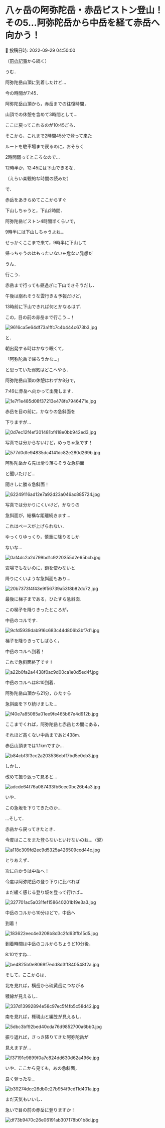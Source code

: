 # 八ヶ岳の阿弥陀岳・赤岳ピストン登山！その5…阿弥陀岳から中岳を経て赤岳へ向かう！

📅 投稿日時: 2022-09-29 04:50:00

（[前の記事](e71d91abd434d6c04a0c9d2492711c9c2.md)から続く）





うむ．


阿弥陀岳山頂に到着したけど…


今の時間が7:45．





阿弥陀岳山頂から，赤岳までの往復時間，


山頂での休憩を含めて3時間として…


ここに戻ってこれるのが10:45ごろ．





そこから，これまで2時間45分で登って来た


ルートを駐車場まで戻るのに，おそらく


2時間弱ってところなので…


12時半か，12:45には下山できるな．


（えらい楽観的な時間の読みだ）





で．


赤岳をあきらめてここからすぐ


下山しちゃうと，下山2時間．


阿弥陀岳ビストン4時間半くらいで，


9時半には下山しちゃうよね…





せっかくここまで来て，9時半に下山して


帰っちゃうのはもったいない←危ない発想だ





うん．


行こう．





赤岳まで行っても昼過ぎに下山できそうだし．


午後は崩れそうな雲行き＆予報だけど，


13時前に下山できれば何とかなるはず．


この，目の前の赤岳まで行こう…！




![9616ca5e64df73a1ffc7c4b444c673b3.jpg](images/9616ca5e64df73a1ffc7c4b444c673b3.jpg)




と．


朝出発する時はかなり眠くて，


「阿弥陀岳で帰ろうかな…」


と思っていた弱気はどこへやら．





阿弥陀岳山頂の休憩はわずか8分で，


7:49に赤岳へ向かって出発します．




![1e7f1e485d08f37213e478fe7946471e.jpg](images/1e7f1e485d08f37213e478fe7946471e.jpg)







赤岳を目の前に，かなりの急斜面を


下りますが…




![0d7ec12f4ef301481bf418e0bb942ed3.jpg](images/0d7ec12f4ef301481bf418e0bb942ed3.jpg)







写真では分からないけど，めっちゃ急です！




![577d0dfe94835dc4141dc82e280d269b.jpg](images/577d0dfe94835dc4141dc82e280d269b.jpg)







阿弥陀岳から先は滑り落ちそうな急斜面


と聞いたけど…


聞きしに勝る急斜面！




![62249116ad12e7a92d23a046ac885724.jpg](images/62249116ad12e7a92d23a046ac885724.jpg)







写真では分かりにくいけど，かなりの


急斜面が，結構な距離続きます…


これはペースが上げられない．


ゆっくりゆっくり，慎重に降りるしか


ないな…




![0af4dc2a2d799bd1c9220355d2e65bcb.jpg](images/0af4dc2a2d799bd1c9220355d2e65bcb.jpg)







岩場でもないのに，鎖を使わないと


降りにくいような急斜面もあり…




![20b7373f4f43e9f56739a53f8b82dc72.jpg](images/20b7373f4f43e9f56739a53f8b82dc72.jpg)







最後に梯子まである，ひたすら急斜面．


この梯子を降りきったところが，


中岳のコルです．




![9cfd5939dab916c683c44d806b3bf7d1.jpg](images/9cfd5939dab916c683c44d806b3bf7d1.jpg)







梯子を降りきってしばらく，


中岳のコルへ到着！


これで急斜面終了です！




![a22b0fa2a4438f0ac9d00ca1e0d5ed4f.jpg](images/a22b0fa2a4438f0ac9d00ca1e0d5ed4f.jpg)







中岳のコルへは8:10到着．


阿弥陀岳山頂から21分，ひたすら


急斜面を下り続けました…




![f40e7a85085a01ee9fe465b67e4d912b.jpg](images/f40e7a85085a01ee9fe465b67e4d912b.jpg)







ここまでくれば，阿弥陀岳と赤岳との間にある，


それほど高くない中岳まであと438m．


赤岳山頂までは1.1kmですか…




![b84cbf3f3cc2a203536ebff7bd5e0cb3.jpg](images/b84cbf3f3cc2a203536ebff7bd5e0cb3.jpg)







しかし．


改めて振り返って見ると…




![adcde64f76a087433fb6cec0bc26b4a3.jpg](images/adcde64f76a087433fb6cec0bc26b4a3.jpg)







いや．


この急坂を下りてきたのか…


…そして．


赤岳から戻ってきたとき．


今度はここをまた登らないといけないのね…（涙）




![a118c309fd2ec9d5325a426509ccd44c.jpg](images/a118c309fd2ec9d5325a426509ccd44c.jpg)







とりあえず．


次に向かうは中岳へ！


今度は阿弥陀岳の登り下りに比べれば


まだ緩く感じる登り坂を登って行けば…




![327701ac5a031fef158640201b19e3a3.jpg](images/327701ac5a031fef158640201b19e3a3.jpg)







中岳のコルから10分ほどで，中岳へ


到着！




![183622eec4e3208b8d3c2fd63ffb15d5.jpg](images/183622eec4e3208b8d3c2fd63ffb15d5.jpg)







到着時間は中岳のコルからちょうど10分後，


8:10ですね…




![be4825b0e8069f7edd8d3ff840548f2a.jpg](images/be4825b0e8069f7edd8d3ff840548f2a.jpg)







そして，ここからは．


北を見れば，横岳から硫黄岳につながる


稜線が見えるし．




![337d13992894e58c97ec5f4fb5c58d42.jpg](images/337d13992894e58c97ec5f4fb5c58d42.jpg)







南を見れば，権現山と編笠が見えるし．




![5dbc3bf92bed40cda76d9852700a6bb0.jpg](images/5dbc3bf92bed40cda76d9852700a6bb0.jpg)







振り返れば，さっき降りてきた阿弥陀岳が


見えますが…




![f37191e9899f0a7c824dd630d62a496e.jpg](images/f37191e9899f0a7c824dd630d62a496e.jpg)




いや．ここから見ても，あの急斜面，


良く登ったな…




![b39274dcc26db0c27b954f9cd11d401a.jpg](images/b39274dcc26db0c27b954f9cd11d401a.jpg)







まだ天気もいいし．


急いで目の前の赤岳に登りますか！




![df73b9470c26e06191ab307178b01b8d.jpg](images/df73b9470c26e06191ab307178b01b8d.jpg)
